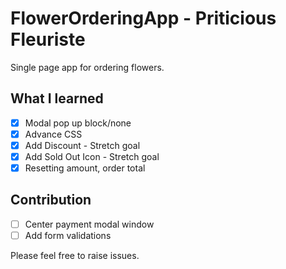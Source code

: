 # FlowerOrderingApp - Priticious Fleuriste

Single page app for ordering flowers.

## What I learned
- [X] Modal pop up block/none
- [X] Advance CSS
- [X] Add Discount - Stretch goal
- [X] Add Sold Out Icon - Stretch goal
- [X] Resetting amount, order total

## Contribution
- [ ] Center payment modal window
- [ ] Add form validations

Please feel free to raise issues.
